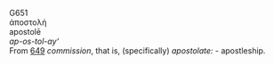 <body>
  <p>G651<br>  ἀποστολή  <br> apostolē  <br><i>ap-os-tol-ay‘ </i><br>From <a href="g0649.htm">649</a>  <i>commission</i>, that is, (specifically) <i>apostolate:</i> - apostleship.<br></p>
 </body>
